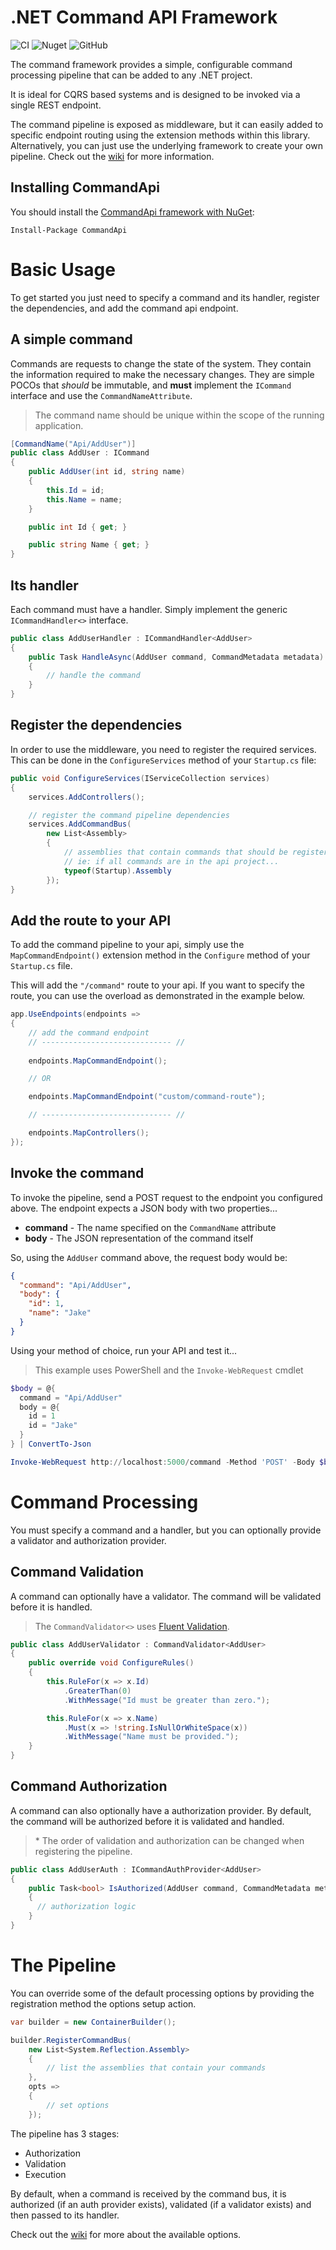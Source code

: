 # .NET Command API Framework

![CI](https://github.com/AMCN41R/csharp-command-framework/workflows/CI/badge.svg?branch=master)
![Nuget](https://img.shields.io/nuget/v/commandapi)
![GitHub](https://img.shields.io/github/license/amcn41r/csharp-command-framework)

The command framework provides a simple, configurable command processing pipeline that can be added to any .NET project.

It is ideal for CQRS based systems and is designed to be invoked via a single REST endpoint.

The command pipeline is exposed as middleware, but it can easily added to specific endpoint routing using the extension methods within this library. Alternatively, you can just use the underlying framework to create your own pipeline. Check out the [wiki](https://github.com/AMCN41R/csharp-command-framework/wiki) for more information.

## Installing CommandApi
You should install the [CommandApi framework with NuGet](https://www.nuget.org/packages/CommandApi/):

```
Install-Package CommandApi
```

# Basic Usage
To get started you just need to specify a command and its handler, register the dependencies, and add the command api endpoint.

## A simple command
Commands are requests to change the state of the system. They contain the information required to make the necessary changes. They are simple POCOs that *should* be immutable, and **must** implement the `ICommand` interface and use the `CommandNameAttribute`.

> The command name should be unique within the scope of the running application.

```csharp
[CommandName("Api/AddUser")]
public class AddUser : ICommand
{
    public AddUser(int id, string name)
    {
        this.Id = id;
        this.Name = name;
    }

    public int Id { get; }

    public string Name { get; }
}
```

## Its handler
Each command must have a handler. Simply implement the generic `ICommandHandler<>` interface.

```csharp
public class AddUserHandler : ICommandHandler<AddUser>
{
    public Task HandleAsync(AddUser command, CommandMetadata metadata)
    {
        // handle the command
    }
}
```

## Register the dependencies
In order to use the middleware, you need to register the required services. This can be done in the `ConfigureServices` method of your `Startup.cs` file:

```csharp
public void ConfigureServices(IServiceCollection services)
{
    services.AddControllers();

    // register the command pipeline dependencies
    services.AddCommandBus(
        new List<Assembly>
        {
            // assemblies that contain commands that should be registered
            // ie: if all commands are in the api project...
            typeof(Startup).Assembly
        });
}
```

## Add the route to your API
To add the command pipeline to your api, simply use the `MapCommandEndpoint()` extension method in the `Configure` method of your `Startup.cs` file.

This will add the `"/command"` route to your api. If you want to specify the route, you can use the overload as demonstrated in the example below.

```csharp
app.UseEndpoints(endpoints =>
{
    // add the command endpoint
    // ----------------------------- //
    
    endpoints.MapCommandEndpoint();

    // OR

    endpoints.MapCommandEndpoint("custom/command-route");

    // ----------------------------- //

    endpoints.MapControllers();
});
```

## Invoke the command
To invoke the pipeline, send a POST request to the endpoint you configured above. The endpoint expects a JSON body with two properties...
- **command** - The name specified on the `CommandName` attribute
- **body** - The JSON representation of the command itself

So, using the `AddUser` command above, the request body would be:
```json
{
  "command": "Api/AddUser",
  "body": {
    "id": 1,
    "name": "Jake"
  }
}
```

Using your method of choice, run your API and test it...

> This example uses PowerShell and the `Invoke-WebRequest` cmdlet

```powershell
$body = @{
  command = "Api/AddUser"
  body = @{
    id = 1
    id = "Jake"
  }
} | ConvertTo-Json

Invoke-WebRequest http://localhost:5000/command -Method 'POST' -Body $body
```


# Command Processing
You must specify a command and a handler, but you can optionally provide a validator and authorization provider.

## Command Validation
A command can optionally have a validator. The command will be validated before it is handled.

> The `CommandValidator<>` uses [Fluent Validation](https://fluentvalidation.net/).

```csharp
public class AddUserValidator : CommandValidator<AddUser>
{
    public override void ConfigureRules()
    {
        this.RuleFor(x => x.Id)
            .GreaterThan(0)
            .WithMessage("Id must be greater than zero.");

        this.RuleFor(x => x.Name)
            .Must(x => !string.IsNullOrWhiteSpace(x))
            .WithMessage("Name must be provided.");
    }
}
```

## Command Authorization
A command can also optionally have a authorization provider. By default, the command will be authorized before it is validated and handled.

> \* The order of validation and authorization can be changed when registering the pipeline.

```csharp
public class AddUserAuth : ICommandAuthProvider<AddUser>
{
    public Task<bool> IsAuthorized(AddUser command, CommandMetadata metadata)
    {
      // authorization logic
    }
}
```

# The Pipeline
You can override some of the default processing options by providing the registration method the options setup action.

```csharp
var builder = new ContainerBuilder();

builder.RegisterCommandBus(
    new List<System.Reflection.Assembly>
    {
        // list the assemblies that contain your commands
    },
    opts =>
    {
        // set options
    });
```

The pipeline has 3 stages:
- Authorization
- Validation
- Execution

By default, when a command is received by the command bus, it is authorized (if an auth provider exists), validated (if a validator exists) and then passed to its handler.

Check out the [wiki](https://github.com/AMCN41R/csharp-command-framework/wiki) for more about the available options.

